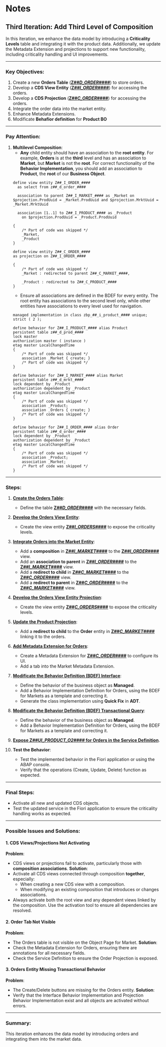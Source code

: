 # Notes
## Third Iteration: Add Third Level of Composition
In this iteration, we enhance the data model by introducing a **Criticality Levels** table and integrating it with the product data. Additionally, we update the Metadata Extension and projections to support new functionality, including criticality handling and UI improvements.

---

### Key Objectives:
1. Create a new **Orders Table** (**[Z##_D_ORDER_####](./00_tables.md#z##_d_order_)**) to store orders.
2. Develop a **CDS View Entity** (**[Z##_I_ORDER_####](./01_cds.md#z##_i_order_)**) for accessing the orders.
3. Develop a **CDS Projection** (**[Z##_C_ORDER_####](./02_cds.md#z##_c_order_)**) for accessing the orders.
4. Integrate the order data into the market entity.
5. Enhance Metadata Extensions.
6. Modificate **Behafior definition** for **Product BO**

---

### Pay Attention:
1. **Multilevel Composition**:
   - **Any** child entity should have an association to the **root entity**. For example, **Orders** is at the **third** level and has an association to **Market**, but **Market** is not the **root**. For correct functionality of the **Behavior Implementation**, you should add an association to **Product**, the **root** of our **Business Object**.
   ```ABAP
   define view entity Z##_I_ORDER_####
     as select from z##_d_order_####

     association to parent Z##_I_MARKET_#### as _Market on $projection.ProdUuid = _Market.ProdUuid and $projection.MrktUuid = _Market.MrktUuid

     association [1..1] to Z##_I_PRODUCT_#### as _Product
       on $projection.ProdUuid = _Product.ProdUuid

   {
       /* Part of code was skipped */
       _Market,
       _Product
   }
   ```
   ```ABAP
   define view entity Z##_C_ORDER_####
   as projection on Z##_I_ORDER_####

   {
       /* Part of code was skipped */
       _Market : redirected to parent Z##_C_MARKET_####,

       _Product : redirected to Z##_C_PRODUCT_####
   }
   ```
   - Ensure all associations are defined in the BDEF for every entity. The root entity has associations to the second level only, while other entities have associations to every level used for navigation.
   ```ABAP
   managed implementation in class zbp_##_i_product_#### unique;
   strict ( 2 );

   define behavior for Z##_I_PRODUCT_#### alias Product
   persistent table z##_d_prod_####
   lock master
   authorization master ( instance )
   etag master LocalChangedTime
   {
       /* Part of code was skipped */
       association _Market { create; }
       /* Part of code was skipped */
   }

   define behavior for Z##_I_MARKET_#### alias Market
   persistent table z##_d_mrkt_####
   lock dependent by _Product
   authorization dependent by _Product
   etag master LocalChangedTime
   {
       /* Part of code was skipped */
       association _Product;
       association _Orders { create; }
       /* Part of code was skipped */
   }

   define behavior for Z##_I_ORDER_#### alias Order
   persistent table z##_d_order_####
   lock dependent by _Product
   authorization dependent by _Product
   etag master LocalChangedTime
   {
       /* Part of code was skipped */
       association _Product;
       association _Market;
       /* Part of code was skipped */
   }
   ```

---

### Steps:
1. **[Create the Orders Table](./00_tables.md#z##_d_order_)**:
   - Define the table **[Z##_D_ORDER_####](./00_tables.md#z##_d_order_)** with the necessary fields.

2. **[Develop the Orders View Entity](./01_cds.md#z##_i_market_)**:
   - Create the view entity **[Z##_I_ORDERS_####](./01_cds.md#z##_i_market_)** to expose the criticality levels.

3. **[Integrate Orders into the Market Entity](./01_cds.md#z##_i_market_)**:
   - Add a **composition** in **[Z##_I_MARKET_####](./01_cds.md#z##_i_market_)** to the **[Z##_I_ORDER_####](./01_cds.md#z##_i_order_)** view.
   - Add an **association to parent** in **[Z##_I_ORDER_####](./01_cds.md#z##_i_order_)** to the **[Z##_I_MARKET_####](./01_cds.md#z##_i_market_)** view.
   - Add a **redirect to child** in **[Z##_C_MARKET_####](./01_cds.md#z##_i_market_)** to the **[Z##_C_ORDER_####](./01_cds.md#z##_i_order_)** view.
   - Add a **redirect to parent** in **[Z##_C_ORDER_####](./02_cds.md#z##_c_order_)** to the **[Z##_C_MARKET_####](./02_cds.md#z##_c_market_)** view.

4. **[Develop the Orders View Entity Projection](./02_cds.md#z##_i_order_)**:
   - Create the view entity **[Z##_C_ORDERS_####](./02_cds.md#z##_i_order_)** to expose the criticality levels.

5. **[Update the Product Projection](./02_cds.md#z##_c_market_)**:
   - Add a **redirect to child** to the **Order** entity in **[Z##_C_MARKET_####](./02_cds.md#z##_c_market_)** linking it to the orders.

6. **[Add Metadata Extension for Orders](./03_metadata_extension.md#z##_c_market_)**:
   - Create a Metadata Extension for **[Z##_C_ORDER_####](./03_metadata_extension.md#z##_c_market_)** to configure its UI.
   - Add a tab into the Market Metadata Extension.

7. **[Modificate the Behavior Definition (BDEF) Interface](./06_behavior_definition.md#z##_i_product_)**:
   - Define the behavior of the business object as **Managed**.
   - Add a Behavior Implementation Definition for Orders, using the BDEF for Markets as a template and correcting it.
   - Generate the class implementation using **Quick Fix** in **ADT**.

7. **[Modificate the Behavior Definition (BDEF) Transactional Query](./06_behavior_definition.md#z##_c_product_)**:
   - Define the behavior of the business object as **Managed**.
   - Add a Behavior Implementation Definition for Orders, using the BDEF for Markets as a template and correcting it.

8. **[Expose Z##_UI_PRODUCT_O2_#### for Orders in the Service Definition](./04_service.md)**.

9. **Test the Behavior**:
   - Test the implemented behavior in the Fiori application or using the ABAP console.
   - Verify that the operations (Create, Update, Delete) function as expected.

---

### Final Steps:
- Activate all new and updated CDS objects.
- Test the updated service in the Fiori application to ensure the criticality handling works as expected.

---

### Possible Issues and Solutions:
#### 1. **CDS Views/Projections Not Activating**
   **Problem**:
   - CDS views or projections fail to activate, particularly those with **composition associations**.
   **Solution**:
   - Activate all CDS views connected through composition **together**, especially:
     - When creating a new CDS view with a composition.
     - When modifying an existing composition that introduces or changes associations.
   - Always activate both the root view and any dependent views linked by the composition. Use the activation tool to ensure all dependencies are resolved.

#### 2. **Order Tab Not Visible**
   **Problem**:
   - The Orders table is not visible on the Object Page for Market.
   **Solution**:
   - Check the Metadata Extension for Orders, ensuring there are annotations for all necessary fields.
   - Check the Service Definition to ensure the Order Projection is exposed.

#### 3. **Orders Entity Missing Transactional Behavior**
   **Problem**:
   - The Create/Delete buttons are missing for the Orders entity.
   **Solution**:
   - Verify that the Interface Behavior Implementation and Projection Behavior Implementation exist and all objects are activated without errors.

---

### Summary:
This iteration enhances the data model by introducing orders and integrating them into the market data.